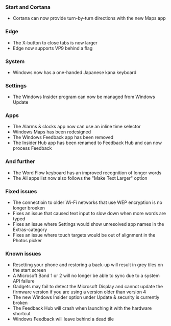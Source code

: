 ### Start and Cortana
- Cortana can now provide turn-by-turn directions with the new Maps app

### Edge
- The X-button to close tabs is now larger
- Edge now supports VP9 behind a flag

### System
- Windows now has a one-handed Japanese kana keyboard

### Settings
- The Windows Insider program can now be managed from Windows Update

### Apps
- The Alarms & clocks app now can use an inline time selector
- Windows Maps has been redesigned
- The Windows Feedback app has been removed
- The Insider Hub app has been renamed to Feedback Hub and can now process Feedback

### And further
- The Word Flow keyboard has an improved recognition of longer words
- The All apps list now also follows the "Make Text Larger" option

### Fixed issues
- The connectioin to older Wi-Fi networks that use WEP encryption is no longer broeken
- Fixes an issue that caused text input to slow down when more words are typed
- Fixes an issue where Settings would show unresolved app names in the Extras-category
- Fixes an issue where touch targets would be out of alignment in the Photos picker

### Known issues
- Resetting your phone and restoring a back-up will result in grey tiles on the start screen
- A Microsoft Band 1 or 2 will no longer be able to sync due to a system API failure
- Gadgets may fail to detect the Microsoft Display and cannot update the firmware version if you are using a version older than version 4
- The new Windows Insider option under Update & security is currently broken
- The Feedback Hub will crash when launching it with the hardware shortcut
- Windows Feedback will leave behind a dead tile
